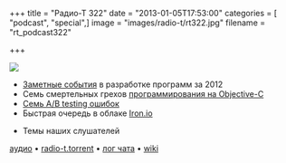 +++
title = "Радио-Т 322"
date = "2013-01-05T17:53:00"
categories = [ "podcast", "special",]
image = "images/radio-t/rt322.jpg"
filename = "rt_podcast322"

+++

![](https://radio-t.com/images/radio-t/rt322.jpg)

* [Заметные события](http://www.javaworld.com/community/node/8610) в разработке программ за 2012
* Семь смертельных грехов [программирования на Objective-C](http://ashfurrow.com/blog/seven-deadly-sins-of-modern-objective-c)
* [Семь A/B testing ошибок](http://visualwebsiteoptimizer.com/split-testing-blog/seven-ab-testing-mistakes-to-stop-in-2013/)
* Быстрая очередь в облаке [Iron.io](http://blog.iron.io/2012/12/ironmq-handles-100-million-messages-day.html)
- Темы наших слушателей


[аудио](https://cdn.radio-t.com/rt_podcast322.mp3) • [radio-t.torrent](https://cdn.radio-t.com/torrents/rt_podcast322.mp3.torrent) • [лог чата](http://chat.radio-t.com/logs/radio-t-322.html) • [wiki](http://wiki.radio-t.com/%D0%92%D1%8B%D0%BF%D1%83%D1%81%D0%BA_322)<audio src="https://cdn.radio-t.com/rt_podcast322.mp3" preload="none"></audio>
